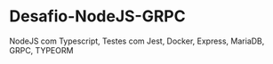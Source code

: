 # Desafio-NodeJS-GRPC
NodeJS com Typescript, Testes com Jest, Docker, Express, MariaDB, GRPC, TYPEORM
